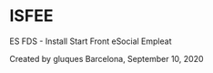 # ISFEE
ES FDS - Install Start Front eSocial Empleat

Created by gluques
Barcelona, September 10, 2020

